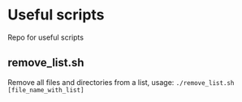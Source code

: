 # Useful scripts

Repo for useful scripts

## remove_list.sh

Remove all files and directories from a list, usage:
`./remove_list.sh [file_name_with_list]`
